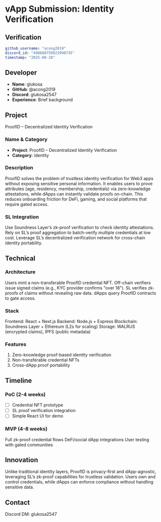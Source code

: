 # vApp Submission:  Identity Verification

## Verification
```yaml
github_username: "acong2019"
discord_id: "498688759923998735"
timestamp: "2025-08-28"
```

## Developer
- **Name**: glukosa
- **GitHub**: @acong2019
- **Discord**: glukosa2547
- **Experience**: Brief background

## Project
ProofID – Decentralized Identity Verification
### Name & Category
- **Project**: ProofID – Decentralized Identity Verification
- **Category**: identity

### Description
ProofID solves the problem of trustless identity verification for Web3 apps without exposing sensitive personal information.
It enables users to prove attributes (age, residency, membership, credentials) via zero-knowledge attestations, while dApps can instantly validate proofs on-chain. This reduces onboarding friction for DeFi, gaming, and social platforms that require gated access.

### SL Integration  
Use Soundness Layer’s zk-proof verification to check identity attestations.
Rely on SL’s proof aggregation to batch-verify multiple credentials at low cost.
Leverage SL’s decentralized verification network for cross-chain identity portability.

## Technical
### Architecture
Users mint a non-transferable ProofID credential NFT.
Off-chain verifiers issue signed claims (e.g., KYC provider confirms "over 18").
SL verifies zk-proofs of claims without revealing raw data.
dApps query ProofID contracts to gate access.

### Stack
Frontend: React + Next.js
Backend: Node.js + Express
Blockchain: Soundness Layer + Ethereum (L2s for scaling)
Storage: WALRUS (encrypted claims), IPFS (public metadata)

### Features
1. Zero-knowledge proof-based identity verification
2. Non-transferable credential NFTs
3. Cross-dApp proof portability

## Timeline

### PoC (2-4 weeks)
- [ ] Credential NFT prototype
- [ ] SL proof verification integration
- [ ] Simple React UI for demo

### MVP (4-8 weeks)  
 Full zk-proof credential flows
 DeFi/social dApp integrations
 User testing with gated communities

## Innovation
Unlike traditional identity layers, ProofID is privacy-first and dApp-agnostic, leveraging SL’s zk-proof capabilities for trustless validation. Users own and control credentials, while dApps can enforce compliance without handling sensitive data.

## Contact
Discord DM: glukosa2547
